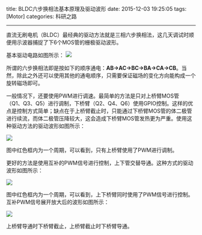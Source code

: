 title: BLDC六步换相法基本原理及驱动波形
date: 2015-12-03 19:25:05
tags: [Motor]
categories: 科研之路

---

直流无刷电机（BLDC）最经典的驱动方法就是三相六步换相法，这几天调试时顺便用示波器捕捉了下6个MOS管的栅极驱动波形。

基本驱动电路如图所示：
![](https://pic.gaomf.store/CircuitBLDC_MOS_Driver.png-width300)

所谓的六步换相法即是按如下的顺序通电：**AB->AC->BC->BA->CA->CB**。当然，除此之外还可以使用其他的通电顺序，只需要保证磁场的变化方向能构成一个旋转磁场即可。

<!--more-->

一般情况下，还要使用PWM进行调速。最简单的方法是只对上桥臂MOS管（Q1、Q3、Q5）进行调制，下桥臂（Q2、Q4、Q6）使用GPIO控制。这样的优点是控制方式简单；缺点在于上桥臂截止时，只能通过下桥臂MOS管的体二极管进行续流，而体二极管压降较大，这会造成下桥臂MOS管发热更为严重。使用这种驱动方法的驱动波形如图所示：

![](https://pic.gaomf.store/Motor173259mvu6y4vc646ye7cn.jpg)

图中红色框内为一个周期，可以看到，只有上桥臂使用了PWM进行调制。

更好的方法是使用互补的PWM信号进行控制，上下管交替导通。这种方式的驱动波形如图所示：

![](https://pic.gaomf.store/Motor6-step.png-height)

图中红色框内为一个周期，可以看到，上下桥臂同时使用了PWM信号进行控制。互补PWM信号展开放大后的波形如图所示：

![](https://pic.gaomf.store/Motorscope_20151203_32.png-width600)

上桥臂导通时下桥臂截止，上桥臂截止时下桥臂导通。
